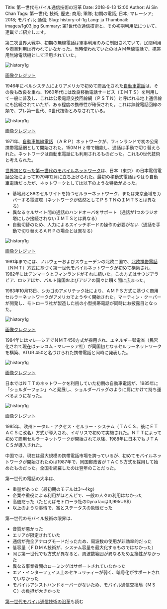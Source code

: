 Title: 第一世代モバイル通信技術の沿革
Date: 2018-9-13 12:00
Author: Ai Sin Chan
Tags: 第一世代; 技術; 歴史; 商用; 軍隊; 初期の電話; 日本; マレーシア; 2018; モバイル; 通信; 
Slug: history-of-1g
Lang: ja
Thumbnail: images/1g03.jpg
Summary: 第1世代の通信技術と、その初期利用法について、連載でご紹介します。

第二次世界大戦中、初期の無線電話は軍事利用のみに制限されていて、民間利用や商業利用は行われていなかった。当時使われていたのはＡＭ無線電話で、携帯用無線電話機として活用されていた。

![history1g](/images/1g01.jpg)

[画像クレジット](https://bluefletch.com/blog/the-history-of-mobile/)

1946年にベルシステムによりアメリカで初めて商品化された[自動車電話](http://www.wb6nvh.com/Carphone.htm)は、その後も改良を重ね、1960年代には改良移動電話サービス（ＩＭＴＳ）を利用して一般に普及し、これは公衆電話交換回線網（ＰＳＴＮ）と呼ばれる地上通信線にも接続されていたが、ある程度の携帯性が確保された。これは無線電話回線の類で、プレ第一世代、0世代技術とみなされている。

![history1g](/images/1g02.jpg)

[画像クレジット](https://bluefletch.com/blog/the-history-of-mobile/)

1971年、[自動車無線電話](https://en.wikipedia.org/wiki/Autoradiopuhelin) （ＡＲＰ）ネットワークが、フィンランドで初の公衆携帯電話網として開始された。150ＭＨｚ帯で機能し、通話は手動で切り替えられた。ネットワークは自動車電話にも利用されるものだった。これも0世代技術と考えられた。

[世界初となった第一世代のモバイルネットワーク](http://communities-dominate.blogs.com/brands/2009/11/celebrating-30-years-of-mobile-phones-thank-you-ntt-of-japan.html)は、日本（東京）の日本電信電話公社によって1979年12月に立ち上げられた。最初の移動式電話はやはり自動車電話だったが、ネットワークとしては以下のような特徴があった。

-	基地局と88のセルサイトを持つセルラーネットワーク、または東京全域をカバーする電波塔（ネットワークが依然としてＰＳＴＮのＩＭＴＳとは異なる）
-	異なるセルサイト間の通話のハンドオーバをサポート（通話が1つのラジオ塔にしか接続されないＩＭＴＳとは異なる）
-	自動切替のため、人力によるスイッチボードの操作の必要がない（通話を手動で切り替えるＡＲＰの場合とは異なる）

![history1g](/images/1g03.jpg)

[画像クレジット](http://communities-dominate.blogs.com/brands/2009/11/celebrating-30-years-of-mobile-phones-thank-you-ntt-of-japan.htm)

1981年までには、ノルウェーおよびスウェーデンの北欧二国で、[北欧携帯電話](https://en.wikipedia.org/wiki/Nordic_Mobile_Telephone) （ＮＭＴ）方式に基づく第一世代モバイルネットワークが初めて構築され、1982年にはデンマークとフィンランドがそれに続いた。この方式はサウジアラビア、ロシアほか、バルト諸国およびアジアの国々に瞬く間に広まった。

1983年10月13日、シカゴのアメリテック社により、ＡＭＰＳ方式に基づく商用セルラーネットワークがアメリカでようやく開始された。マーティン・クーパーが開発し、モトローラ社が製造した初の小型携帯電話が同時にお披露目となった。

![history1g](/images/1g04.jpg)

[画像クレジット](https://www.mpoweruk.com/figs/dynatac.htm)

1984年にはマレーシアでＮＭＴ450方式が採用され、エネルギー郵電省（民営化されて現在はテレコム・マレーシア社）が同国初となるセルラーネットワークを構築、ATUR 450と名づけられた携帯電話と同時に発表した。

![history1g](/images/1g05.jpg)

[画像クレジット](https://hobby-collection.blogspot.com/2012/12/telefon-bimbit-lama-nec-atur-450.html)

日本ではＮＴＴのネットワークを利用していた初期の自動車電話が、1985年に「ショルダーフォン」へと発展し、ショルダーバッグのように肩にかけて持ち運べるようになった。

![history1g](/images/1g06.jpg)

[画像クレジット](https://web-japan.org/kidsweb/hitech/mobile/mobile01.html)

1985年、欧州トータル・アクセス・セルラー・システム（ＴＡＣＳ、後にＥＴＡＣＳに改名）方式が導入され、イギリスで初めて実施された。ＮＴＴによって初めて商用セルラーネットワークが開始されて以降、1988年に日本でもＪＴＡＣＳが導入された。

中国では、現在は最大規模の携帯電話市場を誇っているが、初めてモバイルネットワークが開始されたのは1987年で、同国郵政省がＴＡＣＳ方式を採用して始めたものだった。全国を網羅したのは翌年のことだった。

第一世代の電話の大半は、

-	重量があった（最初期のモデルは3～4kg）
-	企業や重役による利用がほとんどで、一般の人々の利用はなかった
-	高価だった（たとえばモトローラ社のDynaTacは3,995US$）
-	以上のような事情で、富とステータスの象徴だった

第一世代のモバイル技術の限界は、

-	音質が悪かった
-	エリアが限定されていた
-	通信が完全アナログモードだったため、周波数の使用が非効率的だった
-	低容量（ＦＤＭＡ技術が、システム容量を最大化するものではなかった）
-	同じ第一世代でも方式が異なると、周波数範囲が異なるため互換性がなかった
-	異なる事業者間のローミングはサポートされていなかった
-	エア・インターフェイス上のセキュリティーが弱く、暗号化がサポートされていなかった
-	モバイルアシストハンドオーバーがないため、モバイル通信交換局（ＭＳＣ）の負担が大きかった

[第一世代モバイル通信技術の沿革](https://blog.xoxzo.com/ja/2018/09/13/history-of-2g/)も読む

